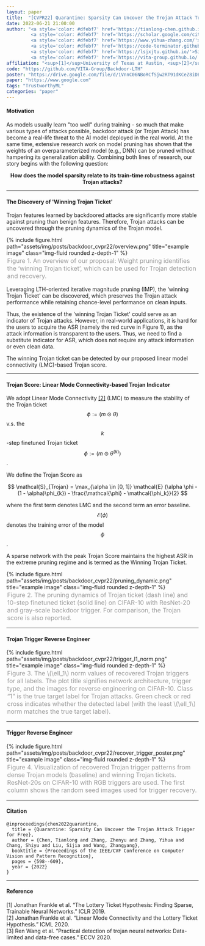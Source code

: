 ```yaml
---
layout: paper
title:  "[CVPR22] Quarantine: Sparsity Can Uncover the Trojan Attack Trigger for Free"
date: 2022-06-21 21:00:00
author: "<a style='color: #dfebf7' href='https://tianlong-chen.github.io/'>Tianlong Chen</a><sup>[1]</sup>*, 
         <a style='color: #dfebf7' href='https://scholar.google.com/citations?user=ZLyJRxoAAAAJ&hl=zh-CN'>Zhenyu Zhang</a><sup>[1]</sup>*, 
         <a style='color: #dfebf7' href='https://www.yihua-zhang.com/'>Yihua Zhang</a><sup>[2]</sup>*, 
         <a style='color: #dfebf7' href='https://code-terminator.github.io/'>Shiyu Chang</a><sup>[3]</sup>, 
         <a style='color: #dfebf7' href='https://lsjxjtu.github.io/'>Sijia Liu</a><sup>[2,4]</sup>, 
         <a style='color: #dfebf7' href='https://vita-group.github.io/'>Zhangyang Wang</a><sup>[1]</sup>"
affiliation: "<sup>[1]</sup>University of Texas at Austin, <sup>[2]</sup>Michigan State University, <sup>[3]</sup>University of California, Santa Barbara, <sup>[4]</sup>MIT-IBM Watson AI Lab"
code: "https://github.com/VITA-Group/Backdoor-LTH"
poster: "https://drive.google.com/file/d/1VnnC06NBoRCfSjw2RT91dKCeZ8iDEXCY/view?usp=sharing"
paper: "https://www.google.com"
tags: "TrustworthyML"
categories: "paper"
---
```


#### Motivation

As models usually learn "too well" during training - so much that make various types of attacks possible, backdoor attack (or Trojan Attack) has become a real-life threat to the AI model deployed in the real world. At the same time, extensive research work on model pruning has shown that the weights of an overparameterized model (e.g., DNN) can be pruned without hampering its generalization ability. Combining both lines of research, our story begins with the following question:

<center>
<b>

How does the model sparsity relate to its train-time robustness against Trojan attacks?
</b>
<br>
</center>

---

#### The Discovery of 'Winning Trojan Ticket'

Trojan features learned by backdoored attacks are significantly more stable against pruning than benign features. Therefore, Trojan attacks can be uncovered through the pruning dynamics of the Trojan model.

<div class="row">
    <div class="col-sm mt-3 mt-md-0">
        {% include figure.html path="assets/img/posts/backdoor_cvpr22/overview.png" title="example image" class="img-fluid rounded z-depth-1" %}
    </div>
</div>
<div class="caption" style="color: #999; font-size:16px; padding: 2px;">
    Figure 1. An overview of our proposal: Weight pruning identifies the ‘winning Trojan ticket’, which can be used for Trojan detection and recovery.
</div>

Leveraging LTH-oriented iterative magnitude pruning (IMP), the ‘winning Trojan Ticket’ can be discovered, which preserves the Trojan attack performance while retaining chance-level performance on clean inputs.

Thus, the existence of the 'winning Trojan Ticket' could serve as an indicator of Trojan attacks. However, in real-world applications, it is hard for the users to acquire the ASR (namely the red curve in Figure 1), as the attack information is transparent to the users. Thus, we need to find a substitute indicator for ASR, which does not require any attack information or even clean data.

The winning Trojan ticket can be detected by our proposed linear model connectivity (LMC)-based Trojan score.

---

#### Trojan Score: Linear Mode Connectivity-based Trojan Indicator

We adopt Linear Mode Connectivity [\[2\]](#refer-anchor-2) (LMC) to measure the stability of the Trojan ticket $$\phi := (m \odot \theta)$$ v.s. the $$k$$-step finetuned Trojan ticket $$\phi := (m \odot \theta^{(k)})$$.

We define the Trojan Score as

$$
    \mathcal{S}_{Trojan} = \max_{\alpha \in [0, 1]} \mathcal{E} (\alpha \phi - (1 - \alpha)\phi_{k}) - \frac{\mathcal{\phi} - \mathcal{\phi_k}}{2}
$$

where the first term denotes LMC and the second term an error baseline. $$\mathcal{E}(\phi)$$ denotes the training error of the model $$\phi$$.

A sparse network with the peak Trojan Score maintains the highest ASR in the extreme pruning regime and is termed as the Winning Trojan Ticket.

<div class="row">
    <div class="col-sm mt-3 mt-md-0">
        {% include figure.html path="assets/img/posts/backdoor_cvpr22/pruning_dynamic.png" title="example image" class="img-fluid rounded z-depth-1" %}
    </div>
</div>
<div class="caption" style="color: #999; font-size:16px; padding: 2px;">
    Figure 2. The pruning dynamics of Trojan ticket (dash line) and 10-step finetuned ticket (solid line) on CIFAR-10 with ResNet-20 and gray-scale backdoor trigger. For comparison, the Trojan score is also reported.
</div>

---

#### Trojan Trigger Reverse Engineer 

<div class="row">
    <div class="col-sm mt-3 mt-md-0">
        {% include figure.html path="assets/img/posts/backdoor_cvpr22/trigger_l1_norm.png" title="example image" class="img-fluid rounded z-depth-1" %}
    </div>
</div>
<div class="caption" style="color: #999; font-size:16px; padding: 2px;">
    Figure 3. The \(\ell_1\) norm values of recovered Trojan triggers for all labels. The plot title signifies network architecture, trigger type, and the images for reverse engineering on CIFAR-10. Class “1” is the true target label for Trojan attacks. Green check or red cross indicates whether the detected label (with the least \(\ell_1\) norm matches the true target label).
</div>

---

#### Trigger Reverse Engineer

<div class="row">
    <div class="col-sm mt-3 mt-md-0">
        {% include figure.html path="assets/img/posts/backdoor_cvpr22/recover_trigger_poster.png" title="example image" class="img-fluid rounded z-depth-1" %}
    </div>
</div>
<div class="caption" style="color: #999; font-size:16px; padding: 2px;">
    Figure 4. Visualization of recovered Trojan trigger patterns from dense Trojan models (baseline) and winning Trojan tickets. ResNet-20s on CIFAR-10 with RGB triggers are used. The first column shows the random seed images used for trigger recovery.
</div>

---

#### Citation

```
@inproceedings{chen2022quarantine,
  title = {Quarantine: Sparsity Can Uncover the Trojan Attack Trigger for Free},
  author = {Chen, Tianlong and Zhang, Zhenyu and Zhang, Yihua and Chang, Shiyu and Liu, Sijia and Wang, Zhangyang},
  booktitle = {Proceedings of the IEEE/CVF Conference on Computer Vision and Pattern Recognition},
  pages = {598--609},
  year = {2022}
}
```
---

#### Reference

<div id="refer-anchor-1"></div> [1] Jonathan Frankle et al. “The Lottery Ticket Hypothesis: Finding Sparse, Trainable Neural Networks.” ICLR 2019. 

<div id="refer-anchor-2"></div> [2] Jonathan Frankle et al. “Linear Mode Connectivity and the Lottery Ticket Hypothesis.” ICML 2020.

<div id="refer-anchor-3"></div> [3] Ren Wang et al. “Practical detection of trojan neural networks: Data-limited and data-free cases.” ECCV 2020.
